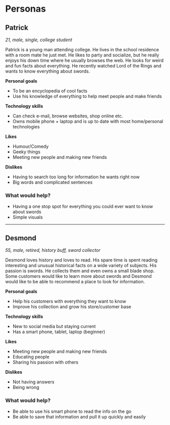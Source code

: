 # Personas

## Patrick

*21, male, single, college student*

Patrick is a young man attending college. He lives in the school residence with a room mate he just met. He likes to party and socialize, but he really enjoys his down time where he usually browses the web. He looks for weird and fun facts about everything. He recently watched Lord of the Rings and wants to know everything about swords. 

**Personal goals**

- To be an encyclopedia of cool facts
- Use his knowledge of everything to help meet people and make friends

**Technology skills**

- Can check e-mail, browse websites, shop online etc. 
- Owns mobile phone + laptop and is up to date with most home/personal technologies 

**Likes**

- Humour/Comedy
- Geeky things
- Meeting new people and making new friends

**Dislikes**

- Having to search too long for information he wants right now
- Big words and complicated sentences

### What would help?

- Having a one stop spot for everything you could ever want to know about swords
- Simple visuals

---

## Desmond

*55, male, retired, history buff, sword collector*

Desmond loves history and loves to read. His spare time is spent reading interesting and unusual historical facts on a wide variety of subjects. His passion is swords. He collects them and even owns a small blade shop. Some customers would like to learn more about swords and Desmond would like to be able to recommend a place to look for information.

**Personal goals**

- Help his customers with everything they want to know
- Improve his collection and grow his store/customer base

**Technology skills**

- New to social media but staying current
- Has a smart phone, tablet, laptop (beginner)

**Likes**

- Meeting new people and making new friends
- Educating people
- Sharing his passion with others

**Dislikes**

- Not having answers
- Being wrong

### What would help?

- Be able to use his smart phone to read the info on the go
- Be able to save that information and pull it up quickly and easily
